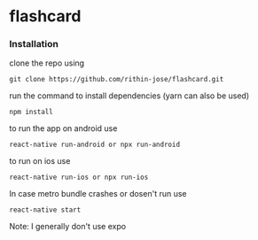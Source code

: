 # flashcard
### Installation
clone the repo using

	git clone https://github.com/rithin-jose/flashcard.git

run the command to install dependencies (yarn can also be used)

	npm install

to run the app on android use

	react-native run-android or npx run-android

to run on ios use

	react-native run-ios or npx run-ios

In case metro bundle crashes or dosen't run use

	react-native start


Note: I generally don't use expo

